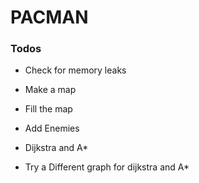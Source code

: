 # PACMAN

### Todos
* Check for memory leaks
* Make a map
* Fill the map
* Add Enemies
* Dijkstra and A*

* Try a Different graph for dijkstra and A*
